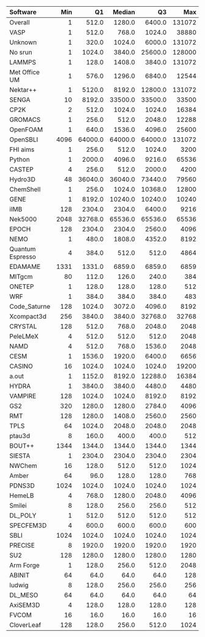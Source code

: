 | Software         |   Min |      Q1 |   Median |      Q3 |    Max |    Jobs |     Nodeh |   PercentUse |   Users |   Projects |
|:-----------------|------:|--------:|---------:|--------:|-------:|--------:|----------:|-------------:|--------:|-----------:|
| Overall          |     1 |   512.0 |   1280.0 |  6400.0 | 131072 | 2364433 | 3896368.9 |        100.0 |     858 |        117 |
| VASP             |     1 |   512.0 |    768.0 |  1024.0 |  38880 | 1481290 |  769848.2 |         19.8 |     151 |         16 |
| Unknown          |     1 |   320.0 |   1024.0 |  6000.0 | 131072 |  291897 |  673945.1 |         17.3 |     406 |         90 |
| No srun          |     1 |  1024.0 |   3840.0 | 25600.0 | 128000 |   60421 |  419461.3 |         10.8 |     679 |         96 |
| LAMMPS           |     1 |   128.0 |   1408.0 |  3840.0 | 131072 |   60903 |  227924.9 |          5.8 |      48 |         17 |
| Met Office UM    |     1 |   576.0 |   1296.0 |  6840.0 |  12544 |   25228 |  222653.3 |          5.7 |      41 |          5 |
| Nektar++         |     1 |  5120.0 |   8192.0 | 12800.0 | 131072 |     783 |  207827.2 |          5.3 |      13 |          4 |
| SENGA            |    10 |  8192.0 |  33500.0 | 33500.0 |  33500 |      67 |  187453.7 |          4.8 |       6 |          3 |
| CP2K             |     2 |   512.0 |   1024.0 |  1024.0 |  16384 |   73016 |  174349.1 |          4.5 |      56 |         14 |
| GROMACS          |     1 |   256.0 |    512.0 |  2048.0 |  12288 |   47129 |  170524.4 |          4.4 |      45 |          5 |
| OpenFOAM         |     1 |   640.0 |   1536.0 |  4096.0 |  25600 |    2289 |   93389.2 |          2.4 |      55 |         17 |
| OpenSBLI         |  4096 | 64000.0 |  64000.0 | 64000.0 | 131072 |      32 |   83719.4 |          2.1 |       3 |          2 |
| FHI aims         |     1 |   256.0 |    512.0 |  1024.0 |   3200 |   76587 |   83184.8 |          2.1 |      26 |          7 |
| Python           |     1 |  2000.0 |   4096.0 |  9216.0 |  65536 |  168948 |   77423.6 |          2.0 |      57 |         25 |
| CASTEP           |     4 |   256.0 |    512.0 |  2000.0 |   4200 |    9689 |   52826.8 |          1.4 |      36 |          6 |
| Hydro3D          |    48 | 36040.0 |  36040.0 | 73440.0 |  79560 |      87 |   40622.9 |          1.0 |       4 |          3 |
| ChemShell        |     1 |   256.0 |   1024.0 | 10368.0 |  12800 |    1934 |   38575.6 |          1.0 |      15 |          5 |
| GENE             |     1 |  8192.0 |  10240.0 | 10240.0 |  10240 |     176 |   34099.7 |          0.9 |       7 |          4 |
| iIMB             |   128 |  2304.0 |   2304.0 |  6400.0 |   9216 |      85 |   31832.0 |          0.8 |       2 |          2 |
| Nek5000          |  2048 | 32768.0 |  65536.0 | 65536.0 |  65536 |      26 |   31171.4 |          0.8 |       3 |          2 |
| EPOCH            |   128 |  2304.0 |   2304.0 |  2560.0 |   4096 |     716 |   27612.4 |          0.7 |       8 |          1 |
| NEMO             |     1 |   480.0 |   1808.0 |  4352.0 |   8192 |    2171 |   26351.5 |          0.7 |      21 |          3 |
| Quantum Espresso |     4 |   384.0 |    512.0 |   512.0 |   4864 |   29303 |   20127.4 |          0.5 |      22 |          8 |
| EDAMAME          |  1331 |  1331.0 |   6859.0 |  6859.0 |   6859 |     100 |   20026.8 |          0.5 |       2 |          1 |
| MITgcm           |    80 |   112.0 |    126.0 |   240.0 |    384 |   22152 |   17913.6 |          0.5 |      12 |          4 |
| ONETEP           |     1 |   128.0 |    128.0 |   128.0 |    512 |    1579 |   16328.2 |          0.4 |       8 |          3 |
| WRF              |     1 |   384.0 |    384.0 |   384.0 |    483 |     321 |   15873.2 |          0.4 |       5 |          2 |
| Code_Saturne     |   128 |  1024.0 |   3072.0 |  4096.0 |   8192 |     100 |   15237.4 |          0.4 |       6 |          2 |
| Xcompact3d       |   256 |  3840.0 |   3840.0 | 32768.0 |  32768 |     107 |   14635.5 |          0.4 |       4 |          1 |
| CRYSTAL          |   128 |   512.0 |    768.0 |  2048.0 |   2048 |     289 |   13898.3 |          0.4 |       4 |          2 |
| PeleLMeX         |     4 |   512.0 |    512.0 |   512.0 |   2048 |     286 |   12561.8 |          0.3 |       4 |          1 |
| NAMD             |     4 |   512.0 |    768.0 |  1536.0 |   2048 |     638 |   12555.6 |          0.3 |       7 |          5 |
| CESM             |     1 |  1536.0 |   1920.0 |  6400.0 |   6656 |     200 |   11411.2 |          0.3 |       5 |          1 |
| CASINO           |    16 |  1024.0 |   1024.0 |  1024.0 |  19200 |     107 |    9875.7 |          0.3 |       2 |          2 |
| a.out            |     1 |  1152.0 |   8192.0 | 12288.0 |  16384 |     721 |    8715.1 |          0.2 |      11 |          7 |
| HYDRA            |     1 |  3840.0 |   3840.0 |  4480.0 |   4480 |      67 |    6578.5 |          0.2 |       9 |          7 |
| VAMPIRE          |   128 |  1024.0 |   1024.0 |  8192.0 |   8192 |     304 |    6015.8 |          0.2 |       5 |          2 |
| GS2              |   320 |  1280.0 |   1280.0 |  2784.0 |   4096 |    2347 |    3980.7 |          0.1 |       4 |          2 |
| RMT              |   128 |  1280.0 |   1408.0 |  2560.0 |   2560 |      70 |    2458.1 |          0.1 |       3 |          1 |
| TPLS             |    64 |  1024.0 |   2048.0 |  2048.0 |   2048 |     124 |    2229.4 |          0.1 |       3 |          1 |
| ptau3d           |     8 |   160.0 |    400.0 |   400.0 |    512 |     241 |    1964.6 |          0.1 |       4 |          2 |
| BOUT++           |  1344 |  1344.0 |   1344.0 |  1344.0 |   1344 |       7 |    1549.0 |          0.0 |       1 |          1 |
| SIESTA           |     1 |  2304.0 |   2304.0 |  2304.0 |   2304 |     230 |    1456.7 |          0.0 |       4 |          3 |
| NWChem           |    16 |   128.0 |    512.0 |   512.0 |   1024 |     619 |    1212.8 |          0.0 |      12 |          7 |
| Amber            |    64 |    96.0 |    128.0 |   128.0 |    768 |      44 |    1046.8 |          0.0 |       2 |          1 |
| PDNS3D           |  1024 |  1024.0 |   1024.0 |  1024.0 |   1024 |      42 |     941.7 |          0.0 |       2 |          1 |
| HemeLB           |     4 |   768.0 |   1280.0 |  2048.0 |   4096 |     147 |     707.9 |          0.0 |       3 |          3 |
| Smilei           |     8 |   128.0 |    256.0 |   256.0 |    512 |      65 |     483.8 |          0.0 |       3 |          1 |
| DL_POLY          |     1 |   512.0 |    512.0 |   512.0 |    512 |      23 |     449.7 |          0.0 |       2 |          1 |
| SPECFEM3D        |     4 |   600.0 |    600.0 |   600.0 |    600 |      22 |     387.5 |          0.0 |       1 |          1 |
| SBLI             |  1024 |  1024.0 |   1024.0 |  1024.0 |   1024 |      40 |     333.1 |          0.0 |       1 |          1 |
| PRECISE          |     8 |  1920.0 |   1920.0 |  1920.0 |   1920 |      22 |     210.1 |          0.0 |       2 |          2 |
| SU2              |   128 |  1280.0 |   1280.0 |  1280.0 |   1280 |      23 |     193.3 |          0.0 |       1 |          1 |
| Arm Forge        |     1 |   128.0 |    256.0 |   512.0 |   2048 |     481 |     175.7 |          0.0 |       6 |          5 |
| ABINIT           |    64 |    64.0 |     64.0 |    64.0 |    128 |      12 |      11.5 |          0.0 |       2 |          2 |
| ludwig           |     8 |   128.0 |    256.0 |   256.0 |    256 |      48 |      10.3 |          0.0 |       1 |          1 |
| DL_MESO          |    64 |    64.0 |     64.0 |    64.0 |     64 |       4 |       6.0 |          0.0 |       1 |          1 |
| AxiSEM3D         |     4 |   128.0 |    128.0 |   128.0 |    128 |      43 |       5.7 |          0.0 |       2 |          1 |
| FVCOM            |    16 |    16.0 |     16.0 |    16.0 |     16 |      20 |       3.0 |          0.0 |       1 |          1 |
| CloverLeaf       |   128 |   128.0 |    256.0 |   512.0 |   1024 |      11 |       0.9 |          0.0 |       1 |          2 |